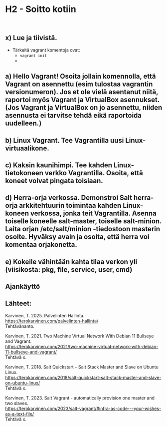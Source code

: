 # H2 - Soitto kotiin
<img src="
" width="500"> <br/>
```
```

## x) Lue ja tiivistä. 
- Tärkeitä vagrant komentoja ovat:
   - ```vagrant init```
   - 

## a) Hello Vagrant! Osoita jollain komennolla, että Vagrant on asennettu (esim tulostaa vagrantin versionumeron). Jos et ole vielä asentanut niitä, raportoi myös Vagrant ja VirtualBox asennukset. (Jos Vagrant ja VirtualBox on jo asennettu, niiden asennusta ei tarvitse tehdä eikä raportoida uudelleen.)


## b) Linux Vagrant. Tee Vagrantilla uusi Linux-virtuaalikone.


## c) Kaksin kaunihimpi. Tee kahden Linux-tietokoneen verkko Vagrantilla. Osoita, että koneet voivat pingata toisiaan.


## d) Herra-orja verkossa. Demonstroi Salt herra-orja arkkitehtuurin toimintaa kahden Linux-koneen verkossa, jonka teit Vagrantilla. Asenna toiselle koneelle salt-master, toiselle salt-minion. Laita orjan /etc/salt/minion -tiedostoon masterin osoite. Hyväksy avain ja osoita, että herra voi komentaa orjakonetta.


## e) Kokeile vähintään kahta tilaa verkon yli (viisikosta: pkg, file, service, user, cmd)




## Ajankäyttö 


## Lähteet: 
Karvinen, T. 2025. Palvelinten Hallinta.   
https://terokarvinen.com/palvelinten-hallinta/   
Tehtävänanto.   

Karvinen, T. 2021. Two Machine Virtual Network With Debian 11 Bullseye and Vagrant.     
https://terokarvinen.com/2021/two-machine-virtual-network-with-debian-11-bullseye-and-vagrant/    
Tehtävä x.    

Karvinen, T. 2018. Salt Quickstart – Salt Stack Master and Slave on Ubuntu Linux.    
https://terokarvinen.com/2018/salt-quickstart-salt-stack-master-and-slave-on-ubuntu-linux/    
Tehtävä x.    

Karvinen, T. 2023. Salt Vagrant - automatically provision one master and two slaves.    
https://terokarvinen.com/2023/salt-vagrant/#infra-as-code---your-wishes-as-a-text-file/    
Tehtävä x.    
